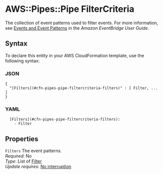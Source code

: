 # AWS::Pipes::Pipe FilterCriteria<a name="aws-properties-pipes-pipe-filtercriteria"></a>

The collection of event patterns used to filter events\. For more information, see [Events and Event Patterns](https://docs.aws.amazon.com/eventbridge/latest/userguide/eventbridge-and-event-patterns.html) in the *Amazon EventBridge User Guide*\.

## Syntax<a name="aws-properties-pipes-pipe-filtercriteria-syntax"></a>

To declare this entity in your AWS CloudFormation template, use the following syntax:

### JSON<a name="aws-properties-pipes-pipe-filtercriteria-syntax.json"></a>

```
{
  "[Filters](#cfn-pipes-pipe-filtercriteria-filters)" : [ Filter, ... ]
}
```

### YAML<a name="aws-properties-pipes-pipe-filtercriteria-syntax.yaml"></a>

```
  [Filters](#cfn-pipes-pipe-filtercriteria-filters): 
    - Filter
```

## Properties<a name="aws-properties-pipes-pipe-filtercriteria-properties"></a>

`Filters`  <a name="cfn-pipes-pipe-filtercriteria-filters"></a>
The event patterns\.  
*Required*: No  
*Type*: List of [Filter](aws-properties-pipes-pipe-filter.md)  
*Update requires*: [No interruption](https://docs.aws.amazon.com/AWSCloudFormation/latest/UserGuide/using-cfn-updating-stacks-update-behaviors.html#update-no-interrupt)